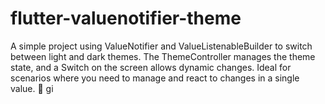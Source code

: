 # flutter-valuenotifier-theme
A simple project using ValueNotifier and ValueListenableBuilder to switch between light and dark themes. The ThemeController manages the theme state, and a Switch on the screen allows dynamic changes. Ideal for scenarios where you need to manage and react to changes in a single value. 🚀
gi